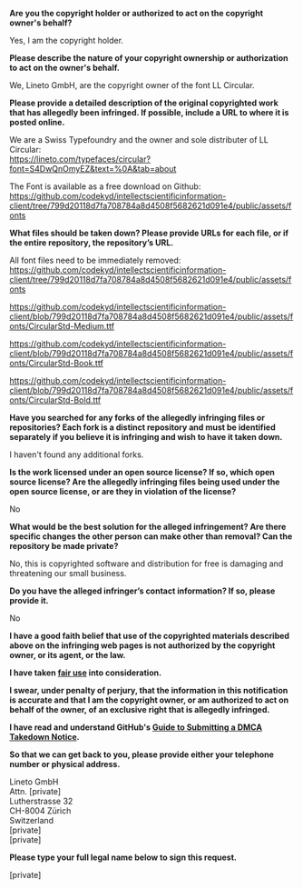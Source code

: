 **Are you the copyright holder or authorized to act on the copyright owner's behalf?**

Yes, I am the copyright holder.

**Please describe the nature of your copyright ownership or authorization to act on the owner's behalf.**

We, Lineto GmbH, are the copyright owner of the font LL Circular.

**Please provide a detailed description of the original copyrighted work that has allegedly been infringed. If possible, include a URL to where it is posted online.**

We are a Swiss Typefoundry and the owner and sole distributer of LL Circular:  
https://lineto.com/typefaces/circular?font=S4DwQnOmyEZ&text=%0A&tab=about

The Font is available as a free download on Github:  
https://github.com/codekyd/intellectscientificinformation-client/tree/799d20118d7fa708784a8d4508f5682621d091e4/public/assets/fonts

**What files should be taken down? Please provide URLs for each file, or if the entire repository, the repository’s URL.**

All font files need to be immediately removed:  
https://github.com/codekyd/intellectscientificinformation-client/tree/799d20118d7fa708784a8d4508f5682621d091e4/public/assets/fonts

https://github.com/codekyd/intellectscientificinformation-client/blob/799d20118d7fa708784a8d4508f5682621d091e4/public/assets/fonts/CircularStd-Medium.ttf

https://github.com/codekyd/intellectscientificinformation-client/blob/799d20118d7fa708784a8d4508f5682621d091e4/public/assets/fonts/CircularStd-Book.ttf

https://github.com/codekyd/intellectscientificinformation-client/blob/799d20118d7fa708784a8d4508f5682621d091e4/public/assets/fonts/CircularStd-Bold.ttf

**Have you searched for any forks of the allegedly infringing files or repositories? Each fork is a distinct repository and must be identified separately if you believe it is infringing and wish to have it taken down.**

I haven't found any additional forks.

**Is the work licensed under an open source license? If so, which open source license? Are the allegedly infringing files being used under the open source license, or are they in violation of the license?**

No

**What would be the best solution for the alleged infringement? Are there specific changes the other person can make other than removal? Can the repository be made private?**

No, this is copyrighted software and distribution for free is damaging and threatening our small business.

**Do you have the alleged infringer’s contact information? If so, please provide it.**

No

**I have a good faith belief that use of the copyrighted materials described above on the infringing web pages is not authorized by the copyright owner, or its agent, or the law.**

**I have taken <a href="https://www.lumendatabase.org/topics/22">fair use</a> into consideration.**

**I swear, under penalty of perjury, that the information in this notification is accurate and that I am the copyright owner, or am authorized to act on behalf of the owner, of an exclusive right that is allegedly infringed.**

**I have read and understand GitHub's <a href="https://docs.github.com/articles/guide-to-submitting-a-dmca-takedown-notice/">Guide to Submitting a DMCA Takedown Notice</a>.**

**So that we can get back to you, please provide either your telephone number or physical address.**

Lineto GmbH  
Attn. [private]  
Lutherstrasse 32  
CH-8004 Zürich  
Switzerland  
[private]  
[private]

**Please type your full legal name below to sign this request.**

[private]
